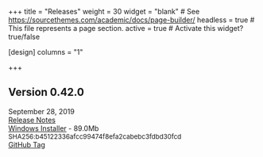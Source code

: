 +++
title = "Releases"
weight = 30
widget = "blank"  # See https://sourcethemes.com/academic/docs/page-builder/
headless = true  # This file represents a page section.
active = true  # Activate this widget? true/false

[design]
columns = "1"

+++

<a name="releases"></a>

## Version 0.42.0
September 28, 2019<br>
[Release Notes](docs/releases/ver_0_42_0/)<br>
[Windows Installer](setup/BeefSetup_0_42_0.exe) - 89.0Mb 
<font size=-1>SHA256:b45122336afcc99474f8efa2cabebc3fdbd30fcd</font><br>
[GitHub Tag](http://www.github.com/BeefyTech/Beef)
